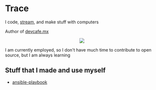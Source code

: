 # Trace

I code, [stream](https://twitch.tv/trace_vtuber), and make stuff with computers

Author of [devcafe.mx](https://devcafe.mx)

<p align=center>
  <a href="https://skillicons.dev">
    <img src="https://skillicons.dev/icons?i=neovim,obsidian,javascript,typescript,ruby,go,nodejs,python,vue,nuxtjs,tailwind,rails,graphql,postgresql,redis,ansible,docker,cloudflare,aws,gcp,vite,rollup,apple,grafana,lua,prometheus" />
  </a>
</p>

I am currently employed, so I don't have much time to contribute to open source, but I am always learning

## Stuff that I made and use myself

- [ansible-playbook](https://github.com/tracevt/ansible-playbook)
